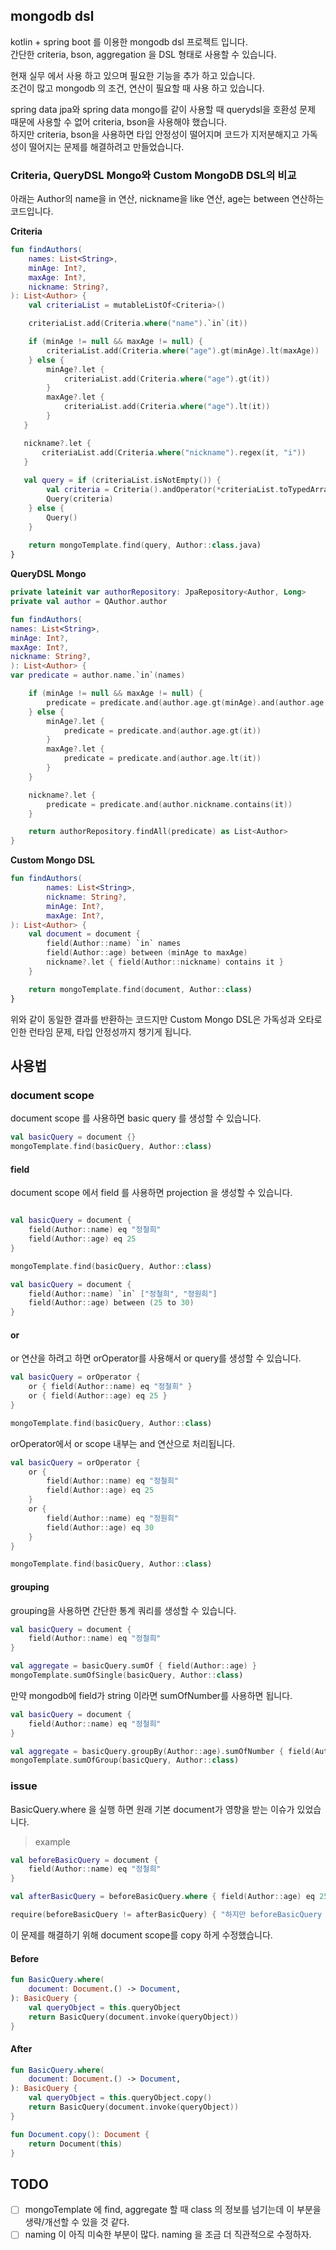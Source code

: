 ## mongodb dsl

kotlin + spring boot 를 이용한 mongodb dsl 프로젝트 입니다.  
간단한 criteria, bson, aggregation 을 DSL 형태로 사용할 수 있습니다.

현재 실무 에서 사용 하고 있으며 필요한 기능을 추가 하고 있습니다.  
조건이 많고 mongodb 의 조건, 연산이 필요할 때 사용 하고 있습니다.  

spring data jpa와 spring data mongo를 같이 사용할 때 querydsl을 호환성 문제 때문에 사용할 수 없어 criteria, bson을 사용해야 했습니다.  
하지만 criteria, bson을 사용하면 타입 안정성이 떨어지며 코드가 지저분해지고 가독성이 떨어지는 문제를 해결하려고 만들었습니다.

### Criteria, QueryDSL Mongo와 Custom MongoDB DSL의 비교

아래는 Author의 name을 in 연산, nickname을 like 연산, age는 between 연산하는 코드입니다.

**Criteria**
```kotlin
fun findAuthors(
    names: List<String>,
    minAge: Int?,
    maxAge: Int?,
    nickname: String?,
): List<Author> {
    val criteriaList = mutableListOf<Criteria>()

    criteriaList.add(Criteria.where("name").`in`(it))

    if (minAge != null && maxAge != null) {
        criteriaList.add(Criteria.where("age").gt(minAge).lt(maxAge))
    } else {
        minAge?.let {
            criteriaList.add(Criteria.where("age").gt(it))
        }
        maxAge?.let {
            criteriaList.add(Criteria.where("age").lt(it))
        }
   }

   nickname?.let {
	   criteriaList.add(Criteria.where("nickname").regex(it, "i"))
   }
    
   val query = if (criteriaList.isNotEmpty()) {
        val criteria = Criteria().andOperator(*criteriaList.toTypedArray())
        Query(criteria)
    } else {
        Query()
    }
    
    return mongoTemplate.find(query, Author::class.java)
}
```

**QueryDSL Mongo**
```kotlin
private lateinit var authorRepository: JpaRepository<Author, Long>
private val author = QAuthor.author

fun findAuthors(
names: List<String>,
minAge: Int?,
maxAge: Int?,
nickname: String?,
): List<Author> {
var predicate = author.name.`in`(names)

    if (minAge != null && maxAge != null) {
        predicate = predicate.and(author.age.gt(minAge).and(author.age.lt(maxAge)))
    } else {
        minAge?.let {
            predicate = predicate.and(author.age.gt(it))
        }
        maxAge?.let {
            predicate = predicate.and(author.age.lt(it))
        }
    }

    nickname?.let {
        predicate = predicate.and(author.nickname.contains(it))
    }

    return authorRepository.findAll(predicate) as List<Author>
}
```

**Custom Mongo DSL**
```kotlin
fun findAuthors(
        names: List<String>,
        nickname: String?,
        minAge: Int?,
        maxAge: Int?,
): List<Author> {
    val document = document {
        field(Author::name) `in` names
        field(Author::age) between (minAge to maxAge)
        nickname?.let { field(Author::nickname) contains it }
    }

    return mongoTemplate.find(document, Author::class)
}
```
위와 같이 동일한 결과를 반환하는 코드지만 Custom Mongo DSL은 가독성과 오타로 인한 런타임 문제, 타입 안정성까지 챙기게 됩니다.

## 사용법

### document scope
document scope 를 사용하면 basic query 를 생성할 수 있습니다.

```kotlin
val basicQuery = document {}
mongoTemplate.find(basicQuery, Author::class)
```

#### field
document scope 에서 field 를 사용하면 projection 을 생성할 수 있습니다.

```kotlin

val basicQuery = document {
    field(Author::name) eq "정철희"
    field(Author::age) eq 25
}

mongoTemplate.find(basicQuery, Author::class)
```

```kotlin
val basicQuery = document {
    field(Author::name) `in` ["정철희", "정원희"]
    field(Author::age) between (25 to 30)
}
```

#### or
or 연산을 하려고 하면 orOperator를 사용해서 or query를 생성할 수 있습니다.

```kotlin
val basicQuery = orOperator {
    or { field(Author::name) eq "정철희" }
    or { field(Author::age) eq 25 }
}

mongoTemplate.find(basicQuery, Author::class)
```

orOperator에서 or scope 내부는 and 연산으로 처리됩니다.
```kotlin
val basicQuery = orOperator {
    or {
        field(Author::name) eq "정철희"
        field(Author::age) eq 25
    }
    or {
        field(Author::name) eq "정원희"
        field(Author::age) eq 30
    }
}

mongoTemplate.find(basicQuery, Author::class)
```

#### grouping
grouping을 사용하면 간단한 통계 쿼리를 생성할 수 있습니다.

```kotlin
val basicQuery = document {
    field(Author::name) eq "정철희"
}

val aggregate = basicQuery.sumOf { field(Author::age) }
mongoTemplate.sumOfSingle(basicQuery, Author::class)
```

만약 mongodb에 field가 string 이라면 sumOfNumber를 사용하면 됩니다.
```kotlin
val basicQuery = document {
    field(Author::name) eq "정철희"
}

val aggregate = basicQuery.groupBy(Author::age).sumOfNumber { field(Author::phone) }
mongoTemplate.sumOfGroup(basicQuery, Author::class)
```

### issue
BasicQuery.where 을 실행 하면 원래 기본 document가 영향을 받는 이슈가 있었습니다.

> example
```kotlin
val beforeBasicQuery = document {
    field(Author::name) eq "정철희"
}

val afterBasicQuery = beforeBasicQuery.where { field(Author::age) eq 25 }

require(beforeBasicQuery != afterBasicQuery) { "하지만 beforeBasicQuery 도 같이 변경이 되어 에러 발생." }
```

이 문제를 해결하기 위해 document scope를 copy 하게 수정했습니다.

#### Before
```kotlin
fun BasicQuery.where(
    document: Document.() -> Document,
): BasicQuery {
    val queryObject = this.queryObject
    return BasicQuery(document.invoke(queryObject))
}
```

#### After
```kotlin
fun BasicQuery.where(
    document: Document.() -> Document,
): BasicQuery {
    val queryObject = this.queryObject.copy()
    return BasicQuery(document.invoke(queryObject))
}

fun Document.copy(): Document {
    return Document(this)
}
```


## TODO
- [ ] mongoTemplate 에 find, aggregate 할 때 class 의 정보를 넘기는데 이 부분을 생략/개선할 수 있을 것 같다.
- [ ] naming 이 아직 미숙한 부분이 많다. naming 을 조금 더 직관적으로 수정하자.